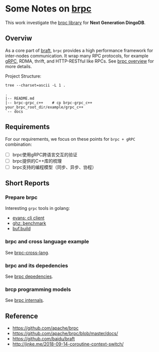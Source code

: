 
Some Notes on [brpc](https://github.com/apache/brpc)
====================================================

This work investigate the [brpc library](https://github.com/apache/brpc) for **Next Generation DingoDB**.

## Overviw

As a core part of [braft](https://github.com/baidu/braft), `brpc` provides a high performance framework for inter-nodes communication. It 
wrap many RPC protocols, for example [gRPC](https://github.com/grpc/grpc), RDMA, thrift, and HTTP-RESTful like RPCs. See 
[brpc overview](https://github.com/apache/brpc/blob/master/docs/en/overview.md) for more details.

Project Structure:
```text
tree --charset=ascii -L 1 .

.
|-- README.md
|-- brpc-grpc_c++    # cp brpc-grpc_c++ your_brpc_root_dir/example/grpc_c++
`-- docs
```

## Requirements

For our requirements, we focus on these points for `brpc + gRPC` combination:

- [ ] brpc使用gRPC跨语言交互的验证
- [ ] brpc提供的C++库的梳理
- [ ] brpc支持的编程模型（同步、异步、协程）

## Short Reports

### Prepare brpc

Interesting `grpc` tools in golang:
- [evans: cli client](https://github.com/ktr0731/evans)
- [ghz: benchmark](https://github.com/bojand/ghz)
- [buf.build](https://docs.buf.build/introduction)

### brpc and cross language example

See [brpc-cross-lang](./docs/01-cross-lang.md).

### brpc and its depedencies

See [brpc depedencies](./docs/02-depedencies.md).

### brcp programming models

See [brpc internals](./docs/03-brpc-internals.md).

## Reference

- https://github.com/apache/brpc
- https://github.com/apache/brpc/blob/master/docs/
- https://github.com/baidu/braft
- http://jinke.me/2018-09-14-coroutine-context-switch/

